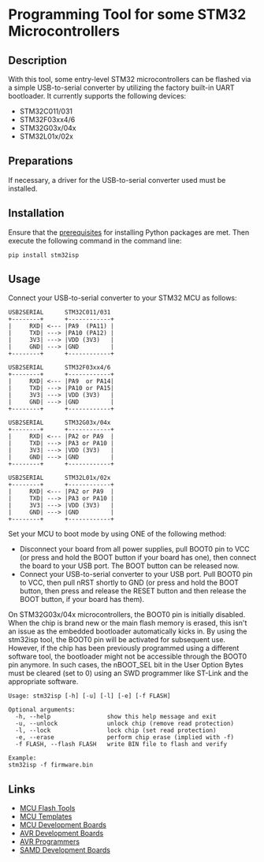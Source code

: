 #  Programming Tool for some STM32 Microcontrollers
## Description
With this tool, some entry-level STM32 microcontrollers can be flashed via a simple USB-to-serial converter by utilizing the factory built-in UART bootloader. It currently supports the following devices:
- STM32C011/031
- STM32F03xx4/6
- STM32G03x/04x
- STM32L01x/02x

## Preparations
If necessary, a driver for the USB-to-serial converter used must be installed.

## Installation
Ensure that the [prerequisites](https://packaging.python.org/en/latest/tutorials/installing-packages/) for installing Python packages are met. Then execute the following command in the command line:

```
pip install stm32isp
```

## Usage
Connect your USB-to-serial converter to your STM32 MCU as follows:

```
USB2SERIAL      STM32C011/031
+--------+      +------------+
|     RXD| <--- |PA9  (PA11) |
|     TXD| ---> |PA10 (PA12) |
|     3V3| ---> |VDD (3V3)   |
|     GND| ---> |GND         |
+--------+      +------------+

USB2SERIAL      STM32F03xx4/6
+--------+      +------------+
|     RXD| <--- |PA9  or PA14|
|     TXD| ---> |PA10 or PA15|
|     3V3| ---> |VDD (3V3)   |
|     GND| ---> |GND         |
+--------+      +------------+

USB2SERIAL      STM32G03x/04x
+--------+      +------------+
|     RXD| <--- |PA2 or PA9  |
|     TXD| ---> |PA3 or PA10 |
|     3V3| ---> |VDD (3V3)   |
|     GND| ---> |GND         |
+--------+      +------------+

USB2SERIAL      STM32L01x/02x
+--------+      +------------+
|     RXD| <--- |PA2 or PA9  |
|     TXD| ---> |PA3 or PA10 |
|     3V3| ---> |VDD (3V3)   |
|     GND| ---> |GND         |
+--------+      +------------+
```

Set your MCU to boot mode by using ONE of the following method:
- Disconnect your board from all power supplies, pull BOOT0 pin to VCC (or press and hold the BOOT button if your board has one), then connect the board to your USB port. The BOOT button can be released now.
- Connect your USB-to-serial converter to your USB port. Pull BOOT0 pin to VCC, then pull nRST shortly to GND (or press and hold the BOOT button, then press and release the RESET button and then release the BOOT button, if your board has them).

On STM32G03x/04x microcontrollers, the BOOT0 pin is initially disabled. When the chip is brand new or the main flash memory is erased, this isn't an issue as the embedded bootloader automatically kicks in. By using the stm32isp tool, the BOOT0 pin will be activated for subsequent use. However, if the chip has been previously programmed using a different software tool, the bootloader might not be accessible through the BOOT0 pin anymore. In such cases, the nBOOT_SEL bit in the User Option Bytes must be cleared (set to 0) using an SWD programmer like ST-Link and the appropriate software.

```
Usage: stm32isp [-h] [-u] [-l] [-e] [-f FLASH]

Optional arguments:
  -h, --help                show this help message and exit
  -u, --unlock              unlock chip (remove read protection)
  -l, --lock                lock chip (set read protection)
  -e, --erase               perform chip erase (implied with -f)
  -f FLASH, --flash FLASH   write BIN file to flash and verify

Example:
stm32isp -f firmware.bin
```

## Links
- [MCU Flash Tools](https://github.com/wagiminator/MCU-Flash-Tools)
- [MCU Templates](https://github.com/wagiminator/MCU-Templates)
- [MCU Development Boards](https://github.com/wagiminator/Development-Boards)
- [AVR Development Boards](https://github.com/wagiminator/AVR-Development-Boards)
- [AVR Programmers](https://github.com/wagiminator/AVR-Programmer)
- [SAMD Development Boards](https://github.com/wagiminator/SAMD-Development-Boards)

